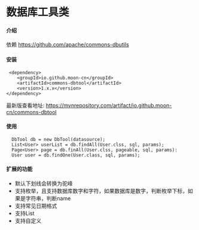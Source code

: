 # 数据库工具类

#### 介绍
依赖 https://github.com/apache/commons-dbutils

#### 安装
```
 <dependency>
    <groupId>io.github.moon-cn</groupId>
    <artifactId>commons-dbtool</artifactId>
    <version>1.x.x</version>
</dependency>
```
最新版查看地址: https://mvnrepository.com/artifact/io.github.moon-cn/commons-dbtool

#### 使用
```
  DbTool db = new DbTool(datasource);
  List<User> userList = db.findAll(User.clss, sql, params);
  Page<User> page = db.finAll(User.clss, pageable, sql, params):
  User user = db.findOne(User.class, sql, params);
```


#### 扩展的功能
- 默认下划线会转换为驼峰 
- 支持枚举，且支持数据库数字和字符，如果数据库是数字，判断枚举下标，如果是字符串，判断name
- 支持常见日期格式
- 支持List<String>
- 支持自定义
